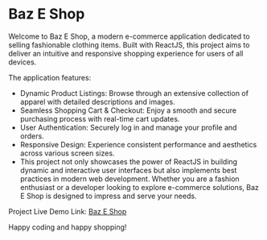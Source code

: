 # Baz E Shop
Welcome to Baz E Shop, a modern e-commerce application dedicated to selling fashionable clothing items. Built with ReactJS, this project aims to deliver an intuitive and responsive shopping experience for users of all devices.

The application features:

* Dynamic Product Listings: Browse through an extensive collection of apparel with detailed descriptions and images.
* Seamless Shopping Cart & Checkout: Enjoy a smooth and secure purchasing process with real-time cart updates.
* User Authentication: Securely log in and manage your profile and orders.
* Responsive Design: Experience consistent performance and aesthetics across various screen sizes.
* This project not only showcases the power of ReactJS in building dynamic and interactive user interfaces but also implements best practices in modern web development. Whether you are a fashion enthusiast or a developer looking to explore e-commerce solutions, Baz E Shop 
  is designed to impress and serve your needs.

Project Live Demo Link: <a href="https://baz-e-shop.netlify.app/" target='_blank'>Baz E Shop</a>

Happy coding and happy shopping!
